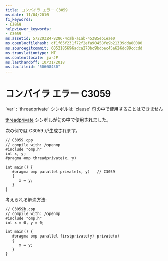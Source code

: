 ```yaml
---
title: コンパイラ エラー C3059
ms.date: 11/04/2016
f1_keywords:
- C3059
helpviewer_keywords:
- C3059
ms.assetid: 57220324-8286-4cab-a1ab-45385eb1eae0
ms.openlocfilehash: df1f65f231f72f2efa90458fe9b21339dda80080
ms.sourcegitcommit: 6052185696adca270bc9bdbec45a626dd89cdcdd
ms.translationtype: MT
ms.contentlocale: ja-JP
ms.lasthandoff: 10/31/2018
ms.locfileid: "50668430"
---
```

# <a name="compiler-error-c3059"></a>コンパイラ エラー C3059

'var' : 'threadprivate' シンボルは 'clause' 句の中で使用することはできません

[threadprivate](../../parallel/openmp/reference/threadprivate.md) シンボルが句の中で使用されました。

次の例では C3059 が生成されます。

```
// C3059.cpp
// compile with: /openmp
#include "omp.h"
int x, y;
#pragma omp threadprivate(x, y)

int main() {
   #pragma omp parallel private(x, y)   // C3059
   {
      x = y;
   }
}
```

考えられる解決方法:

```
// C3059b.cpp
// compile with: /openmp
#include "omp.h"
int x = 0, y = 0;

int main() {
   #pragma omp parallel firstprivate(y) private(x)
   {
      x = y;
   }
}
```